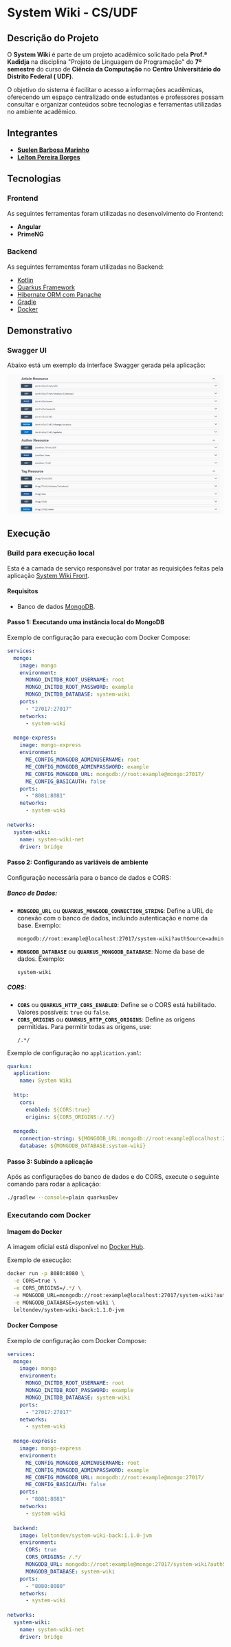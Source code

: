 # System Wiki - CS/UDF

## Descrição do Projeto

O **System Wiki** é parte de um projeto acadêmico solicitado pela **Prof.ª Kadidja** na disciplina "Projeto de Linguagem
de Programação" do **7º semestre** do curso de **Ciência da Computação** no **Centro Universitário do Distrito Federal (
UDF)**.

O objetivo do sistema é facilitar o acesso a informações acadêmicas, oferecendo um espaço centralizado onde estudantes e
professores possam consultar e organizar conteúdos sobre tecnologias e ferramentas utilizadas no ambiente acadêmico.

## Integrantes

- **[Suelen Barbosa Marinho](https://github.com/suelenmarinho)**
- **[Lelton Pereira Borges](https://github.com/leltonborges)**

## Tecnologias

### Frontend

As seguintes ferramentas foram utilizadas no desenvolvimento do Frontend:

- **Angular**
- **PrimeNG**

### Backend

As seguintes ferramentas foram utilizadas no Backend:

- [Kotlin](https://kotlinlang.org/)
- [Quarkus Framework](https://quarkus.io/)
- [Hibernate ORM com Panache](https://pt.quarkus.io/guides/hibernate-orm-panache)
- [Gradle](https://gradle.org/)
- [Docker](https://docs.docker.com/engine/install/)

## Demonstrativo

### Swagger UI

Abaixo está um exemplo da interface Swagger gerada pela aplicação:

![Swagger UI](img/swagger-ui.png)

## Execução

### Build para execução local

Esta é a camada de serviço responsável por tratar as requisições feitas pela
aplicação [System Wiki Front](https://github.com/leltonborges/system-wiki-front).

#### Requisitos

- Banco de dados [MongoDB](https://www.mongodb.com/).

#### Passo 1: Executando uma instância local do MongoDB

Exemplo de configuração para execução com Docker Compose:

```yaml
services:
  mongo:
    image: mongo
    environment:
      MONGO_INITDB_ROOT_USERNAME: root
      MONGO_INITDB_ROOT_PASSWORD: example
      MONGO_INITDB_DATABASE: system-wiki
    ports:
      - "27017:27017"
    networks:
      - system-wiki

  mongo-express:
    image: mongo-express
    environment:
      ME_CONFIG_MONGODB_ADMINUSERNAME: root
      ME_CONFIG_MONGODB_ADMINPASSWORD: example
      ME_CONFIG_MONGODB_URL: mongodb://root:example@mongo:27017/
      ME_CONFIG_BASICAUTH: false
    ports:
      - "8081:8081"
    networks:
      - system-wiki

networks:
  system-wiki:
    name: system-wiki-net
    driver: bridge
```

#### Passo 2: Configurando as variáveis de ambiente

Configuração necessária para o banco de dados e CORS:

##### Banco de Dados:

- **`MONGODB_URL`** ou **`QUARKUS_MONGODB_CONNECTION_STRING`**: Define a URL de conexão com o banco de dados, incluindo
  autenticação e nome da base. Exemplo:
  ```
  mongodb://root:example@localhost:27017/system-wiki?authSource=admin
  ```
- **`MONGODB_DATABASE`** ou **`QUARKUS_MONGODB_DATABASE`**: Nome da base de dados. Exemplo:
  ```
  system-wiki
  ```

##### CORS:

- **`CORS`** ou **`QUARKUS_HTTP_CORS_ENABLED`**: Define se o CORS está habilitado. Valores possíveis: `true` ou `false`.
- **`CORS_ORIGINS`** ou **`QUARKUS_HTTP_CORS_ORIGINS`**: Define as origens permitidas. Para permitir todas as origens,
  use:
  ```
  /.*/
  ```

Exemplo de configuração no `application.yaml`:

```yaml
quarkus:
  application:
    name: System Wiki

  http:
    cors:
      enabled: ${CORS:true}
      origins: ${CORS_ORIGINS:/.*/}

  mongodb:
    connection-string: ${MONGODB_URL:mongodb://root:example@localhost:27017/system-wiki?authSource=admin}
    database: ${MONGODB_DATABASE:system-wiki}
```

#### Passo 3: Subindo a aplicação

Após as configurações do banco de dados e do CORS, execute o seguinte comando para rodar a aplicação:

```bash
./gradlew --console=plain quarkusDev
```

### Executando com Docker

#### Imagem do Docker

A imagem oficial está disponível no [Docker Hub](https://hub.docker.com/r/leltondev/system-wiki-back).

Exemplo de execução:

```bash
docker run -p 8080:8080 \
  -e CORS=true \
  -e CORS_ORIGINS=/.*/ \
  -e MONGODB_URL=mongodb://root:example@localhost:27017/system-wiki?authSource=admin \
  -e MONGODB_DATABASE=system-wiki \
  leltondev/system-wiki-back:1.1.0-jvm
```

#### Docker Compose

Exemplo de configuração com Docker Compose:

```yaml
services:
  mongo:
    image: mongo
    environment:
      MONGO_INITDB_ROOT_USERNAME: root
      MONGO_INITDB_ROOT_PASSWORD: example
      MONGO_INITDB_DATABASE: system-wiki
    ports:
      - "27017:27017"
    networks:
      - system-wiki

  mongo-express:
    image: mongo-express
    environment:
      ME_CONFIG_MONGODB_ADMINUSERNAME: root
      ME_CONFIG_MONGODB_ADMINPASSWORD: example
      ME_CONFIG_MONGODB_URL: mongodb://root:example@mongo:27017/
      ME_CONFIG_BASICAUTH: false
    ports:
      - "8081:8081"
    networks:
      - system-wiki

  backend:
    image: leltondev/system-wiki-back:1.1.0-jvm
    environment:
      CORS: true
      CORS_ORIGINS: /.*/
      MONGODB_URL: mongodb://root:example@mongo:27017/system-wiki?authSource=admin
      MONGODB_DATABASE: system-wiki
    ports:
      - "8080:8080"
    networks:
      - system-wiki

networks:
  system-wiki:
    name: system-wiki-net
    driver: bridge
```